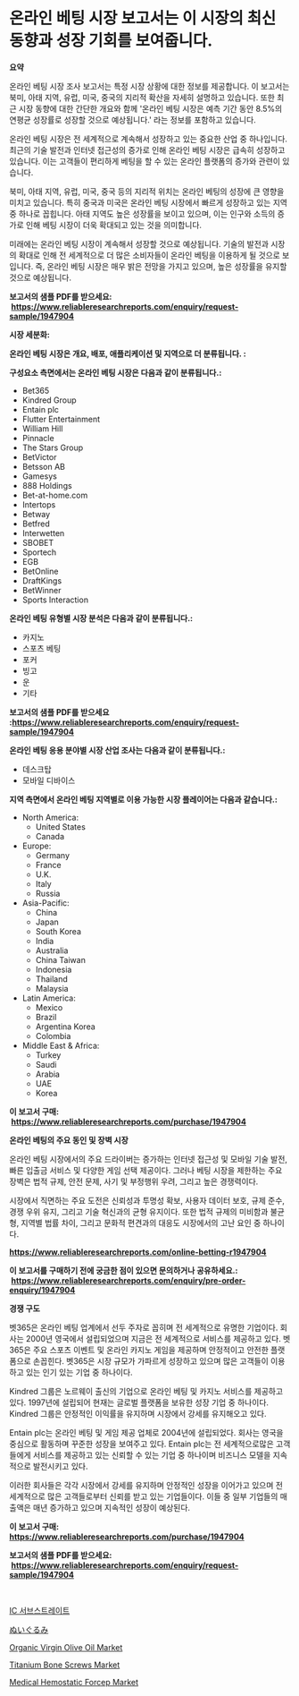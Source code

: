 <p><h1>온라인 베팅 시장 보고서는 이 시장의 최신 동향과 성장 기회를 보여줍니다.</h1></p><p><strong>요약</strong></p>
<p><p>온라인 베팅 시장 조사 보고서는 특정 시장 상황에 대한 정보를 제공합니다. 이 보고서는 북미, 아태 지역, 유럽, 미국, 중국의 지리적 확산을 자세히 설명하고 있습니다. 또한 최근 시장 동향에 대한 간단한 개요와 함께 '온라인 베팅 시장은 예측 기간 동안 8.5%의 연평균 성장률로 성장할 것으로 예상됩니다.' 라는 정보를 포함하고 있습니다.</p><p>온라인 베팅 시장은 전 세계적으로 계속해서 성장하고 있는 중요한 산업 중 하나입니다. 최근의 기술 발전과 인터넷 접근성의 증가로 인해 온라인 베팅 시장은 급속히 성장하고 있습니다. 이는 고객들이 편리하게 베팅을 할 수 있는 온라인 플랫폼의 증가와 관련이 있습니다. </p><p>북미, 아태 지역, 유럽, 미국, 중국 등의 지리적 위치는 온라인 베팅의 성장에 큰 영향을 미치고 있습니다. 특히 중국과 미국은 온라인 베팅 시장에서 빠르게 성장하고 있는 지역 중 하나로 꼽힙니다. 아태 지역도 높은 성장률을 보이고 있으며, 이는 인구와 소득의 증가로 인해 베팅 시장이 더욱 확대되고 있는 것을 의미합니다.</p><p>미래에는 온라인 베팅 시장이 계속해서 성장할 것으로 예상됩니다. 기술의 발전과 시장의 확대로 인해 전 세계적으로 더 많은 소비자들이 온라인 베팅을 이용하게 될 것으로 보입니다. 즉, 온라인 베팅 시장은 매우 밝은 전망을 가지고 있으며, 높은 성장률을 유지할 것으로 예상됩니다.</p></p>
<p><strong>보고서의 샘플 PDF를 받으세요: &nbsp;<a href="https://www.reliableresearchreports.com/enquiry/request-sample/1947904">https://www.reliableresearchreports.com/enquiry/request-sample/1947904</a></strong></p>
<p><strong>시장 세분화:</strong></p>
<p><strong> 온라인 베팅 시장은 개요, 배포, 애플리케이션 및 지역으로 더 분류됩니다. :</strong></p>
<p><strong>구성요소 측면에서는 온라인 베팅 시장은 다음과 같이 분류됩니다.:</strong></p>
<p><ul><li>Bet365</li><li>Kindred Group</li><li>Entain plc</li><li>Flutter Entertainment</li><li>William Hill</li><li>Pinnacle</li><li>The Stars Group</li><li>BetVictor</li><li>Betsson AB</li><li>Gamesys</li><li>888 Holdings</li><li>Bet-at-home.com</li><li>Intertops</li><li>Betway</li><li>Betfred</li><li>Interwetten</li><li>SBOBET</li><li>Sportech</li><li>EGB</li><li>BetOnline</li><li>DraftKings</li><li>BetWinner</li><li>Sports Interaction</li></ul></p>
<p><strong> 온라인 베팅 유형별 시장 분석은 다음과 같이 분류됩니다.:</strong></p>
<p><ul><li>카지노</li><li>스포츠 베팅</li><li>포커</li><li>빙고</li><li>운</li><li>기타</li></ul></p>
<p><strong>보고서의 샘플 PDF를 받으세요 :<a href="https://www.reliableresearchreports.com/enquiry/request-sample/1947904">https://www.reliableresearchreports.com/enquiry/request-sample/1947904</a></strong></p>
<p><strong> 온라인 베팅 응용 분야별 시장 산업 조사는 다음과 같이 분류됩니다.:</strong></p>
<p><ul><li>데스크탑</li><li>모바일 디바이스</li></ul></p>
<p><strong>지역 측면에서 온라인 베팅 지역별로 이용 가능한 시장 플레이어는 다음과 같습니다.:</strong></p>
<p><ul>
    <li>
        North America:
        <ul>
            <li>United States</li>
            <li>Canada</li>
        </ul>
    </li>
    <li>
        Europe:
        <ul>
            <li>Germany</li>
            <li>France</li>
            <li>U.K.</li>
            <li>Italy</li>
            <li>Russia</li>
        </ul>
    </li>
    <li>
        Asia-Pacific:
        <ul>
            <li>China</li>
            <li>Japan</li>
            <li>South Korea</li>
            <li>India</li>
            <li>Australia</li>
            <li>China Taiwan</li>
            <li>Indonesia</li>
            <li>Thailand</li>
            <li>Malaysia</li>
        </ul>
    </li>
    <li>
        Latin America:
        <ul>
            <li>Mexico</li>
            <li>Brazil</li>
            <li>Argentina Korea</li>
            <li>Colombia</li>
        </ul>
    </li>
    <li>
        Middle East & Africa:
        <ul>
            <li>Turkey</li>
            <li>Saudi</li>
            <li>Arabia</li>
            <li>UAE</li>
            <li>Korea</li>
        </ul>
    </li>
    </ul></p>
<p><strong>이 보고서 구매: &nbsp;<a href="https://www.reliableresearchreports.com/purchase/1947904">https://www.reliableresearchreports.com/purchase/1947904</a></strong></p>
<p><strong>온라인 베팅의 주요 동인 및 장벽 시장</strong></p>
<p><p>온라인 베팅 시장에서의 주요 드라이버는 증가하는 인터넷 접근성 및 모바일 기술 발전, 빠른 입출금 서비스 및 다양한 게임 선택 제공이다. 그러나 베팅 시장을 제한하는 주요 장벽은 법적 규제, 안전 문제, 사기 및 부정행위 우려, 그리고 높은 경쟁력이다.</p><p>시장에서 직면하는 주요 도전은 신뢰성과 투명성 확보, 사용자 데이터 보호, 규제 준수, 경쟁 우위 유지, 그리고 기술 혁신과의 균형 유지이다. 또한 법적 규제의 미비함과 불균형, 지역별 법률 차이, 그리고 문화적 편견과의 대응도 시장에서의 고난 요인 중 하나이다.</p></p>
<p><strong><a href="https://www.reliableresearchreports.com/online-betting-r1947904">https://www.reliableresearchreports.com/online-betting-r1947904</a></strong></p>
<p><strong>이 보고서를 구매하기 전에 궁금한 점이 있으면 문의하거나 공유하세요.: &nbsp;<a href="https://www.reliableresearchreports.com/enquiry/pre-order-enquiry/1947904">https://www.reliableresearchreports.com/enquiry/pre-order-enquiry/1947904</a></strong></p>
<p><strong>경쟁 구도</strong></p>
<p><p>벳365은 온라인 베팅 업계에서 선두 주자로 꼽히며 전 세계적으로 유명한 기업이다. 회사는 2000년 영국에서 설립되었으며 지금은 전 세계적으로 서비스를 제공하고 있다. 벳365은 주요 스포츠 이벤트 및 온라인 카지노 게임을 제공하며 안정적이고 안전한 플랫폼으로 손꼽힌다. 벳365은 시장 규모가 가파르게 성장하고 있으며 많은 고객들이 이용하고 있는 인기 있는 기업 중 하나이다.</p><p>Kindred 그룹은 노르웨이 출신의 기업으로 온라인 베팅 및 카지노 서비스를 제공하고 있다. 1997년에 설립되어 현재는 글로벌 플랫폼을 보유한 성장 기업 중 하나이다. Kindred 그룹은 안정적인 이익률을 유지하며 시장에서 강세를 유지해오고 있다.</p><p>Entain plc는 온라인 베팅 및 게임 제공 업체로 2004년에 설립되었다. 회사는 영국을 중심으로 활동하며 꾸준한 성장을 보여주고 있다. Entain plc는 전 세계적으로많은 고객들에게 서비스를 제공하고 있는 신뢰할 수 있는 기업 중 하나이며 비즈니스 모델을 지속적으로 발전시키고 있다.</p><p>이러한 회사들은 각각 시장에서 강세를 유지하며 안정적인 성장을 이어가고 있으며 전 세계적으로 많은 고객들로부터 신뢰를 받고 있는 기업들이다. 이들 중 일부 기업들의 매출액은 매년 증가하고 있으며 지속적인 성장이 예상된다.</p></p>
<p><strong>이 보고서 구매: &nbsp; <a href="https://www.reliableresearchreports.com/purchase/1947904">https://www.reliableresearchreports.com/purchase/1947904</a></strong></p>
<p><strong>보고서의 샘플 PDF를 받으세요: &nbsp;<a href="https://www.reliableresearchreports.com/enquiry/request-sample/1947904">https://www.reliableresearchreports.com/enquiry/request-sample/1947904</a></strong><strong></strong></p>
<p>&nbsp;</p>
<p><p><a href="https://github.com/xvz497517413/Market-Research-Report-List-1/blob/main/915512017311.md">IC 서브스트레이트</a></p><p><a href="https://github.com/EmoryYundt1935/Market-Research-Report-List-1/blob/main/118975418622.md">ぬいぐるみ</a></p><p><a href="https://github.com/jhcraigie/Market-Research-Report-List-2/blob/main/organic-virgin-olive-oil-market.md">Organic Virgin Olive Oil Market</a></p><p><a href="https://issuu.com/reportprime-2/docs/titanium-bone-screws-market-size-2030.pptx">Titanium Bone Screws Market</a></p><p><a href="https://issuu.com/reportprime-2/docs/medical-hemostatic-forcep-market-size-2030.pptx">Medical Hemostatic Forcep Market</a></p></p>